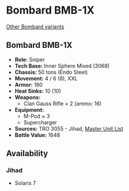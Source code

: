 # Bombard BMB-1X

[Other Bombard variants](../bombard.md)

## Bombard BMB-1X
- **Role:** Sniper
- **Tech Base:** Inner Sphere Mixed (3068)
- **Chassis:** 50 tons (Endo Steel)
- **Movement:** 4 / 6 (8), XXL
- **Armor:** 160
- **Heat Sinks:** 10 (10)
- **Weapons:**
  - Clan Gauss Rifle × 2 (ammo: 16)
- **Equipment:**
  - M-Pod × 3
  - Supercharger
- **Sources:** TRO 3055 - Jihad, [Master Unit List](http://masterunitlist.info/Unit/Details/420/bombard-bmb-1x)
- **Battle Value:** 1648

## Availability

### Jihad
- Solaris 7

